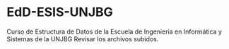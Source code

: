 # EdD-ESIS-UNJBG
Curso de Estructura de Datos de la Escuela de Ingeniería en Informática y Sistemas de la UNJBG
Revisar los archivos subidos.
